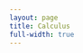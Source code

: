 ```yaml
---
layout: page
title: Calculus
full-width: true
---
```



<div style="text-align: center">
<object type="image/svg+xml" data="/svgs/Calculus.txt.svg"> </object>
</div>
